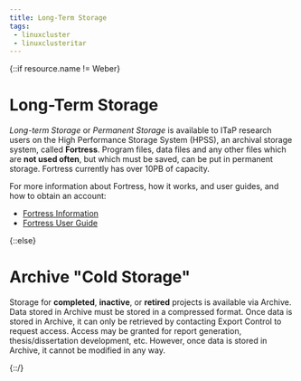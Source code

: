 ```yaml
---
title: Long-Term Storage
tags:
 - linuxcluster
 - linuxclusteritar
---
```


{::if resource.name != Weber}
# Long-Term Storage

<em>Long-term Storage</em> or <em>Permanent Storage</em> is available to ITaP research users on the High Performance Storage System (HPSS), an archival storage system, called <strong>Fortress</strong>.   Program files, data files and any other files which are <strong>not used often</strong>, but which must be saved, can be put in permanent storage.  Fortress currently has over 10PB of capacity.

For more information about Fortress, how it works, and user guides, and how to obtain an account:

* [Fortress Information](/knowledge/fortress/overview)
* [Fortress User Guide](/knowledge/fortress)

{::else}
# Archive "Cold Storage"

Storage for <strong>completed</strong>, <strong>inactive</strong>, or <strong>retired</strong> projects is available via Archive.  Data stored in Archive must be stored in a compressed format.  Once data is stored in Archive, it can only be retrieved by contacting Export Control to request access.  Access may be granted for report generation, thesis/dissertation development, etc.  However, once data is stored in Archive, it cannot be modified in any way.

{::/}

